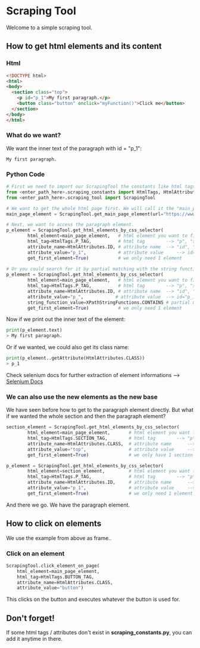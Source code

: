 # Scraping Tool

Welcome to a simple scraping tool.

## How to get html elements and its content
### Html
```html
<!DOCTYPE html>
<html>
<body>
  <section class="top">
    <p id="p_1">My first paragraph.</p>
    <button class="button" onclick="myFunction()">Click me</button>
  </section>
</body>
</html>
```
### What do we want?
We want the inner text of the paragraph with id = "p_1":

    My first paragraph.

### Python Code
```python
# First we need to import our ScrapingTool the constants like html tags ("p", "span", etc.)
from <enter_path_here>.scraping_constants import HtmlTags, HtmlAttributes, XPathStringFunctions
from <enter_path_here>.scraping_tool import ScrapingTool

# We want to get the whole html page first. We will call it the "main_page_element":
main_page_element = ScrapingTool.get_main_page_element(url="https://www.example.com")

# Next, we want to access the paragraph element.
p_element = ScrapingTool.get_html_elements_by_css_selector(
		html_element=main_page_element,   # html element you want to find the element on
		html_tag=HtmlTags.P_TAG,          # html tag 		--> "p", "span", etc.
		attribute_name=HtmlAttributes.ID, # attribute name 	--> "id", "class", etc.
		attribute_value="p_1",            # attribute value 	--> id="p_1"
		get_first_element=True)           # we only need 1 element
		
# Or you could search for it by partial matching with the string function contains()
p_element = ScrapingTool.get_html_elements_by_css_selector(
		html_element=main_page_element,   # html element you want to find the element on
		html_tag=HtmlTags.P_TAG,          # html tag 		--> "p", "span", etc.
		attribute_name=HtmlAttributes.ID, # attribute name 	--> "id", "class", etc.
		attribute_value="p_",            # attribute value 	--> id="p_1"
		string_function_value=XPathStringFunctions.CONTAINS # partial matching
		get_first_element=True)           # we only need 1 element
```
Now if we print out the inner text of the element:
```python
print(p_element.text)
> My first paragraph.
```
Or if we wanted, we could also get its class name:
```python
print(p_element..getAttribute(HtmlAttributes.CLASS))
> p_1
```
Check selenium docs for further extraction of element informations --> [Selenium Docs](https://www.selenium.dev/documentation/webdriver/elements/information/)

### We can also use the new elements as the new base
We have seen before how to get to the paragraph element directly. But what if we wanted the whole section and then the paragraph element?
```python
section_element = ScrapingTool.get_html_elements_by_css_selector(
		html_element=main_page_element,       # html element you want to find the element on
		html_tag=HtmlTags.SECTION_TAG,        # html tag		--> "p", "span", etc.
		attribute_name=HtmlAttributes.CLASS,  # attribute name		--> "id", "class", etc.
		attribute_value="top",                # attribute value		--> id="p_1"
		get_first_element=True)               # we only have 1 section

p_element = ScrapingTool.get_html_elements_by_css_selector(
		html_element=section_element,         # html element you want to find the element on
		html_tag=HtmlTags.P_TAG,              # html tag		--> "p", "span", etc.
		attribute_name=HtmlAttributes.ID,     # attribute name		--> "id", "class", etc.
		attribute_value="p_1",                # attribute value		--> class="top"
		get_first_element=True)               # we only need 1 element
```
And there we go. We have the paragraph element.
## How to click on elements
We use the example from above as frame..
### Click on an element
```python
ScrapingTool.click_element_on_page(
    html_element=main_page_element,
    html_tag=HtmlTags.BUTTON_TAG,
    attribute_name=HtmlAttributes.CLASS,
    attribute_value="button")
```
This clicks on the button and executes whatever the button is used for.

## Don't forget!
If some html tags / attributes don't exist in **scraping_constants.py**, you can add it anytime in there.
